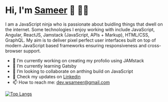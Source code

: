 # Hi, I'm [Sameer](https://wsameer.github.io/v1/) 👋 👨‍💻

I am a JavaScript ninja who is passionate about buidling things that dwell on the internet. Some technologies I enjoy working with include JavaScript, Angular, ReactJS, Jamstack (JavaScript, APIs + Markup), HTML/CSS, GraphQL. My aim is to deliver pixel perfect user interfaces built on top of modern JavaScript based frameworks ensuring responsiveness and cross-browser support.

- 🔭 I’m currently working on creating my profolio using JAMstack
- 🌱 I’m currently learning Gatsby
- 👯 I’m looking to collaborate on anthing build on JavaScript
- 👔 Check my updates on [Linkedin](https://www.linkedin.com/in/wsameer)
- 📫 How to reach me: [dev.wsameer@gmail.com](mailto:dev.wsameer@gmail.com)

[![Top Langs](https://github-readme-stats.vercel.app/api/top-langs/?username=wsameer&hide_langs_below=1)](https://github.com/anuraghazra/github-readme-stats)

<!--
Here are some ideas to get you started:
- 🤔 I’m looking for help with ...
- 💬 Ask me about ...
- 😄 Pronouns: ...
- ⚡ Fun fact: ...
-->
